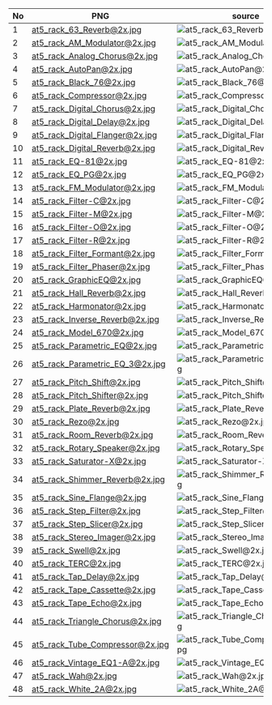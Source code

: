 | No | PNG                             | source                                                                                               |
|----|---------------------------------|------------------------------------------------------------------------------------------------------|
| 1  | at5_rack_63_Reverb@2x.jpg       | <img src="images/rack_effect/at5_rack_63_Reverb@2x.jpg" alt="at5_rack_63_Reverb@2x.jpg">             |
| 2  | at5_rack_AM_Modulator@2x.jpg    | <img src="images/rack_effect/at5_rack_AM_Modulator@2x.jpg" alt="at5_rack_AM_Modulator@2x.jpg">       |
| 3  | at5_rack_Analog_Chorus@2x.jpg   | <img src="images/rack_effect/at5_rack_Analog_Chorus@2x.jpg" alt="at5_rack_Analog_Chorus@2x.jpg">     |
| 4  | at5_rack_AutoPan@2x.jpg         | <img src="images/rack_effect/at5_rack_AutoPan@2x.jpg" alt="at5_rack_AutoPan@2x.jpg">                 |
| 5  | at5_rack_Black_76@2x.jpg        | <img src="images/rack_effect/at5_rack_Black_76@2x.jpg" alt="at5_rack_Black_76@2x.jpg">               |
| 6  | at5_rack_Compressor@2x.jpg      | <img src="images/rack_effect/at5_rack_Compressor@2x.jpg" alt="at5_rack_Compressor@2x.jpg">           |
| 7  | at5_rack_Digital_Chorus@2x.jpg  | <img src="images/rack_effect/at5_rack_Digital_Chorus@2x.jpg" alt="at5_rack_Digital_Chorus@2x.jpg">   |
| 8  | at5_rack_Digital_Delay@2x.jpg   | <img src="images/rack_effect/at5_rack_Digital_Delay@2x.jpg" alt="at5_rack_Digital_Delay@2x.jpg">     |
| 9  | at5_rack_Digital_Flanger@2x.jpg | <img src="images/rack_effect/at5_rack_Digital_Flanger@2x.jpg" alt="at5_rack_Digital_Flanger@2x.jpg"> |
| 10 | at5_rack_Digital_Reverb@2x.jpg  | <img src="images/rack_effect/at5_rack_Digital_Reverb@2x.jpg" alt="at5_rack_Digital_Reverb@2x.jpg">   |
| 11 | at5_rack_EQ-81@2x.jpg           | <img src="images/rack_effect/at5_rack_EQ-81@2x.jpg" alt="at5_rack_EQ-81@2x.jpg">                     |
| 12 | at5_rack_EQ_PG@2x.jpg           | <img src="images/rack_effect/at5_rack_EQ_PG@2x.jpg" alt="at5_rack_EQ_PG@2x.jpg">                     |
| 13 | at5_rack_FM_Modulator@2x.jpg    | <img src="images/rack_effect/at5_rack_FM_Modulator@2x.jpg" alt="at5_rack_FM_Modulator@2x.jpg">       |
| 14 | at5_rack_Filter-C@2x.jpg        | <img src="images/rack_effect/at5_rack_Filter-C@2x.jpg" alt="at5_rack_Filter-C@2x.jpg">               |
| 15 | at5_rack_Filter-M@2x.jpg        | <img src="images/rack_effect/at5_rack_Filter-M@2x.jpg" alt="at5_rack_Filter-M@2x.jpg">               |
| 16 | at5_rack_Filter-O@2x.jpg        | <img src="images/rack_effect/at5_rack_Filter-O@2x.jpg" alt="at5_rack_Filter-O@2x.jpg">               |
| 17 | at5_rack_Filter-R@2x.jpg        | <img src="images/rack_effect/at5_rack_Filter-R@2x.jpg" alt="at5_rack_Filter-R@2x.jpg">               |
| 18 | at5_rack_Filter_Formant@2x.jpg  | <img src="images/rack_effect/at5_rack_Filter_Formant@2x.jpg" alt="at5_rack_Filter_Formant@2x.jpg">   |
| 19 | at5_rack_Filter_Phaser@2x.jpg   | <img src="images/rack_effect/at5_rack_Filter_Phaser@2x.jpg" alt="at5_rack_Filter_Phaser@2x.jpg">     |
| 20 | at5_rack_GraphicEQ@2x.jpg       | <img src="images/rack_effect/at5_rack_GraphicEQ@2x.jpg" alt="at5_rack_GraphicEQ@2x.jpg">             |
| 21 | at5_rack_Hall_Reverb@2x.jpg     | <img src="images/rack_effect/at5_rack_Hall_Reverb@2x.jpg" alt="at5_rack_Hall_Reverb@2x.jpg">         |
| 22 | at5_rack_Harmonator@2x.jpg      | <img src="images/rack_effect/at5_rack_Harmonator@2x.jpg" alt="at5_rack_Harmonator@2x.jpg">           |
| 23 | at5_rack_Inverse_Reverb@2x.jpg  | <img src="images/rack_effect/at5_rack_Inverse_Reverb@2x.jpg" alt="at5_rack_Inverse_Reverb@2x.jpg">   |
| 24 | at5_rack_Model_670@2x.jpg       | <img src="images/rack_effect/at5_rack_Model_670@2x.jpg" alt="at5_rack_Model_670@2x.jpg">             |
| 25 | at5_rack_Parametric_EQ@2x.jpg   | <img src="images/rack_effect/at5_rack_Parametric_EQ@2x.jpg" alt="at5_rack_Parametric_EQ@2x.jpg">     |
| 26 | at5_rack_Parametric_EQ_3@2x.jpg | <img src="images/rack_effect/at5_rack_Parametric_EQ_3@2x.jpg" alt="at5_rack_Parametric_EQ_3@2x.jpg"> |
| 27 | at5_rack_Pitch_Shift@2x.jpg     | <img src="images/rack_effect/at5_rack_Pitch_Shift@2x.jpg" alt="at5_rack_Pitch_Shift@2x.jpg">         |
| 28 | at5_rack_Pitch_Shifter@2x.jpg   | <img src="images/rack_effect/at5_rack_Pitch_Shifter@2x.jpg" alt="at5_rack_Pitch_Shifter@2x.jpg">     |
| 29 | at5_rack_Plate_Reverb@2x.jpg    | <img src="images/rack_effect/at5_rack_Plate_Reverb@2x.jpg" alt="at5_rack_Plate_Reverb@2x.jpg">       |
| 30 | at5_rack_Rezo@2x.jpg            | <img src="images/rack_effect/at5_rack_Rezo@2x.jpg" alt="at5_rack_Rezo@2x.jpg">                       |
| 31 | at5_rack_Room_Reverb@2x.jpg     | <img src="images/rack_effect/at5_rack_Room_Reverb@2x.jpg" alt="at5_rack_Room_Reverb@2x.jpg">         |
| 32 | at5_rack_Rotary_Speaker@2x.jpg  | <img src="images/rack_effect/at5_rack_Rotary_Speaker@2x.jpg" alt="at5_rack_Rotary_Speaker@2x.jpg">   |
| 33 | at5_rack_Saturator-X@2x.jpg     | <img src="images/rack_effect/at5_rack_Saturator-X@2x.jpg" alt="at5_rack_Saturator-X@2x.jpg">         |
| 34 | at5_rack_Shimmer_Reverb@2x.jpg  | <img src="images/rack_effect/at5_rack_Shimmer_Reverb@2x.jpg" alt="at5_rack_Shimmer_Reverb@2x.jpg">   |
| 35 | at5_rack_Sine_Flange@2x.jpg     | <img src="images/rack_effect/at5_rack_Sine_Flange@2x.jpg" alt="at5_rack_Sine_Flange@2x.jpg">         |
| 36 | at5_rack_Step_Filter@2x.jpg     | <img src="images/rack_effect/at5_rack_Step_Filter@2x.jpg" alt="at5_rack_Step_Filter@2x.jpg">         |
| 37 | at5_rack_Step_Slicer@2x.jpg     | <img src="images/rack_effect/at5_rack_Step_Slicer@2x.jpg" alt="at5_rack_Step_Slicer@2x.jpg">         |
| 38 | at5_rack_Stereo_Imager@2x.jpg   | <img src="images/rack_effect/at5_rack_Stereo_Imager@2x.jpg" alt="at5_rack_Stereo_Imager@2x.jpg">     |
| 39 | at5_rack_Swell@2x.jpg           | <img src="images/rack_effect/at5_rack_Swell@2x.jpg" alt="at5_rack_Swell@2x.jpg">                     |
| 40 | at5_rack_TERC@2x.jpg            | <img src="images/rack_effect/at5_rack_TERC@2x.jpg" alt="at5_rack_TERC@2x.jpg">                       |
| 41 | at5_rack_Tap_Delay@2x.jpg       | <img src="images/rack_effect/at5_rack_Tap_Delay@2x.jpg" alt="at5_rack_Tap_Delay@2x.jpg">             |
| 42 | at5_rack_Tape_Cassette@2x.jpg   | <img src="images/rack_effect/at5_rack_Tape_Cassette@2x.jpg" alt="at5_rack_Tape_Cassette@2x.jpg">     |
| 43 | at5_rack_Tape_Echo@2x.jpg       | <img src="images/rack_effect/at5_rack_Tape_Echo@2x.jpg" alt="at5_rack_Tape_Echo@2x.jpg">             |
| 44 | at5_rack_Triangle_Chorus@2x.jpg | <img src="images/rack_effect/at5_rack_Triangle_Chorus@2x.jpg" alt="at5_rack_Triangle_Chorus@2x.jpg"> |
| 45 | at5_rack_Tube_Compressor@2x.jpg | <img src="images/rack_effect/at5_rack_Tube_Compressor@2x.jpg" alt="at5_rack_Tube_Compressor@2x.jpg"> |
| 46 | at5_rack_Vintage_EQ1-A@2x.jpg   | <img src="images/rack_effect/at5_rack_Vintage_EQ1-A@2x.jpg" alt="at5_rack_Vintage_EQ1-A@2x.jpg">     |
| 47 | at5_rack_Wah@2x.jpg             | <img src="images/rack_effect/at5_rack_Wah@2x.jpg" alt="at5_rack_Wah@2x.jpg">                         |
| 48 | at5_rack_White_2A@2x.jpg        | <img src="images/rack_effect/at5_rack_White_2A@2x.jpg" alt="at5_rack_White_2A@2x.jpg">               |